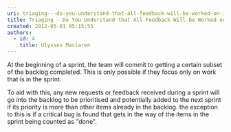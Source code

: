 ```yaml
---
uri: triaging---do-you-understand-that-all-feedback-will-be-worked-on-in-the-next-sprint
title: Triaging - Do You Understand that All Feedback Will be Worked on in the Next Sprint?
created: 2012-05-01 05:15:55
authors:
  - id: 4
    title: Ulysses Maclaren
---
```





<span class='intro'> At the beginning of a sprint, the team will commit to getting a certain subset of the backlog completed. This is only possible if they focus only on work that is in the sprint. </span>

​To aid with this, any new requests or feedback received during a sprint will go into the backlog to be prioritised and potentially added to the next sprint if its priority is more than other items already in the backlog. the exception to this is if a critical bug is found that gets in the way of the items in the sprint being counted as &quot;done&quot;.


